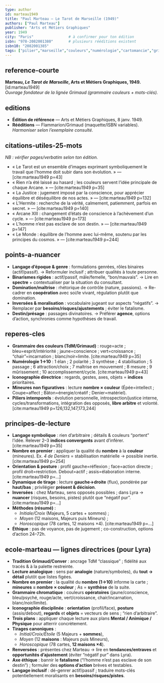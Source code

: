 ```yaml
---
type: author
id: marteau1949
title: "Paul Marteau — Le Tarot de Marseille (1949)"
authors: ["Paul Marteau"]
publisher: "Arts et Métiers Graphiques"
year: 1949
city: "Paris"                # à confirmer pour ton édition
isbn: "978-2082001380"       # plusieurs rééditions existent
isbn10: "2082001385"
tags: ["pilier","marseille","couleurs","numérologie","cartomancie","grimaud"]
---
```


## reference-courte
**Marteau, *Le Tarot de Marseille*, Arts et Métiers Graphiques, 1949.** [id:marteau1949]  
*Ouvrage fondateur de la lignée Grimaud (grammaire couleurs + mots-clés).*

## editions
- **Édition de référence** — Arts et Métiers Graphiques, 8 janv. 1949.  
- **Rééditions** — Flammarion/Grimaud (maquette/ISBN variables). *Harmoniser selon l’exemplaire consulté.*

## citations-utiles-25-mots
*NB : vérifier pages/verbatim selon ton édition.*
- « Le Tarot est un ensemble d’images exprimant symboliquement le travail que l’homme doit subir dans son évolution. » — [cite:marteau1949 p=43]
- « Rien n’a été laissé au hasard ; les couleurs servent l’idée principale de chaque Arcane. » — [cite:marteau1949 p=35]
- « La Justice : jugement imposé par la conscience, pour apprécier équilibre et déséquilibre de nos actes. » — [cite:marteau1949 p=132]
- « L’Hermite : recherche de la vérité, calmement, patiemment, parfois en secret. » — [cite:marteau1949 p=140]
- « Arcane XIII : changement d’états de conscience à l’achèvement d’un cycle. » — [cite:marteau1949 p=173]
- « L’homme n’est pas esclave de son destin. » — [cite:marteau1949 p=147]
- « Le Monde : équilibre de l’homme avec lui-même, soutenu par les principes du cosmos. » — [cite:marteau1949 p=244]

## points-a-nuancer
- **Langage d’époque & genre** : formulations genrées, rôles binaires (actif/passif). → Reformuler inclusif ; attribuer qualités à toute personne.  
- **Binarismes rigides** : actif/passif, mâle/femelle, “bon/mauvais”. → Lire en **spectre** + contextualiser par la situation du consultant.  
- **Domination/maîtrise** : rhétorique de contrôle (nature, passions). → Re-cadrer en **coopération** avec soi/le vivant, régulation plutôt que domination.  
- **Inversées & moralisation** : vocabulaire jugeant sur aspects “négatifs”. → Remplacer par **besoins/risques/ajustements** ; éviter le fatalisme.  
- **Destin/présage** : passages divinatoires. → Préférer **agence**, options d’action, synchronies comme hypothèses de travail.

## reperes-cles
- **Grammaire des couleurs (TdM/Grimaud)** : rouge=acte ; bleu=esprit/intériorité ; jaune=conscience ; vert=croissance ; “chair”=incarnation ; blanc/noir=limite. [cite:marteau1949 p=35]  
- **Numérologie 1→10** : 1 élan ; 2 polarité ; 3 synthèse ; 4 stabilisation ; 5 passage ; 6 attraction/choix ; 7 maîtrise en mouvement ; 8 mesure ; 9 mûrissement ; 10 accomplissement/cycle. [cite:marteau1949 p=43]  
- **Iconographie directrice** : regards, gestes, axes, objets = **indices** prioritaires.  
- **Mineures non figuratives** : lecture **nombre × couleur** (Épée=intellect ; Coupe=affect ; Bâton=énergie/créatif ; Denier=matériel).  
- **Piliers intemporels** : évolution personnelle, introspection/justice interne, cycles/transformations, intégration des opposés, **libre arbitre** et volonté. [cite:marteau1949 p=126,132,147,173,244]

## principes-de-lecture
- **Langage symbolique** : rien d’arbitraire ; détails & couleurs “portent” l’idée. Relever 2–3 **indices convergents** avant d’inférer. [cite:marteau1949 p=35]  
- **Nombre en premier** : appliquer la qualité du **nombre** à la **couleur** (mineures). Ex. *4 de Deniers* = stabilisation matérielle → possible inertie. [cite:marteau1949 p=254]  
- **Orientation & posture** : profil gauche=réflexion ; face=action directe ; profil droit=restriction. Debout=actif ; assis=élaboration interne. [cite:marteau1949 p=…]  
- **Dynamique de tirage** : lecture **gauche→droite** (flux), pondérée par **haut/bas** ; privilégier **présent & décision**.  
- **Inversées** : chez Marteau, sens opposés possibles ; dans Lyra → **nuancer** (risques, besoins, pistes) plutôt que “négatif pur”. [cite:marteau1949 p=…]  
- **Méthodes (résumé)** :  
  - *Initiale/Croix* (Majeurs, 5 cartes + sommes) ;  
  - *Moyen* (12 maisons, Majeurs puis Mineurs) ;  
  - *Horoscopique* (78 cartes, 12 maisons ×4). [cite:marteau1949 p=…]  
- **Éthique** : pas de voyance, pas de jugement ; co-construction, options d’action 24–72h.

## ecole-marteau — lignes directrices (pour Lyra)
- **Tradition Grimaud/Conver** : ancrage TdM “classique” ; fidélité aux tracés & à la palette restreinte.
- **Lecture analogique** : sens par **analogie** (nature/symboles), du **tout → détail** plutôt que listes figées.
- **Nombre en premier** : la qualité du **nombre (1→10)** informe la carte ; **mineures = nombre × couleur** ; As = **synthèse** de la suite.
- **Grammaire chromatique** : couleurs **opératoires** (jaune/conscience, bleu/psyché, rouge/acte, vert/croissance, chair/incarnation, blanc/noir/limite).
- **Iconographie disciplinée** : **orientation** (profil/face), **posture** (assis/debout), **regards** et **objets** = vecteurs de sens ; “rien d’arbitraire”.
- **Trois plans** : appliquer chaque lecture aux plans **Mental / Animique / Physique** pour atterrir concrètement.
- **Tirages canoniques** :  
  - *Initial/Croix/Étoile* (5 Majeurs + **sommes**),  
  - *Moyen* (12 **maisons** : Majeurs puis Mineurs),  
  - *Horoscopique* (78 cartes, **12 maisons ×4**).
- **Renversées** : présentes chez Marteau → lire en **tendances/entraves** et **opportunités d’ajustement** (éviter “négatif pur” dans Lyra).
- **Axe éthique** : bannir le **fatalisme** (“l’homme n’est pas esclave de son destin”) ; formuler des **options d’action** brèves et testables.
- **Langage inclusif** : dé-genrer actif/passif ; traduire mots-clés potentiellement moralisants en **besoins/risques/pistes**.